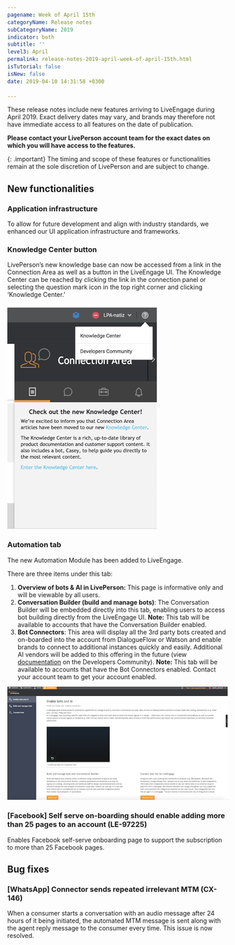 ```yaml
---
pagename: Week of April 15th
categoryName: Release notes
subCategoryName: 2019
indicator: both
subtitle: ''
level3: April
permalink: release-notes-2019-april-week-of-april-15th.html
isTutorial: false
isNew: false
date: 2019-04-10 14:31:58 +0300

---
```

These release notes include new features arriving to LiveEngage during April 2019. Exact delivery dates may vary, and brands may therefore not have immediate access to all features on the date of publication.

**Please contact your LivePerson account team for the exact dates on which you will have access to the features.**

{: .important}
The timing and scope of these features or functionalities remain at the sole discretion of LivePerson and are subject to change.

## New functionalities

### Application infrastructure

To allow for future development and align with industry standards, we enhanced our UI application infrastructure and frameworks.

### Knowledge Center button

LivePerson’s new knowledge base can now be accessed from a link in the Connection Area as well as a button in the LiveEngage UI. The Knowledge Center can be reached by clicking the link in the connection panel or selecting the question mark icon in the top right corner and clicking ‘Knowledge Center.’

![](/img/week-of-april-15th-1.png)

### Automation tab

The new Automation Module has been added to LiveEngage.

There are three items under this tab:

1. **Overview of bots & AI in LivePerson:** This page is informative only and will be viewable by all users.
2. **Conversation Builder (build and manage bots)**: The Conversation Builder will be embedded directly into this tab, enabling users to access bot building directly from the LiveEngage UI.
   **Note:** This tab will be available to accounts that have the Conversation Builder enabled.
3. **Bot Connectors**: This area will display all the 3rd party bots created and on-boarded into the account from DialogueFlow or Watson and enable brands to connect to additional instances quickly and easily. Additional AI vendors will be added to this offering in the future (view[ documentation](https://developers.liveperson.com/bot-connectors-getting-started.html) on the Developers Community).
   **Note:** This tab will be available to accounts that have the Bot Connectors enabled. Contact your account team to get your account enabled.

![](/img/week-of-april-15th-2.png)

### \[Facebook\] Self serve on-boarding should enable adding more than 25 pages to an account (LE-97225)

Enables Facebook self-serve onboarding page to support the subscription to more than 25 Facebook pages.

## Bug fixes

### \[WhatsApp\] Connector sends repeated irrelevant MTM (CX-146)

When a consumer starts a conversation with an audio message after 24 hours of it being initiated, the automated MTM message is sent along with the agent reply message to the consumer every time. This issue is now resolved.